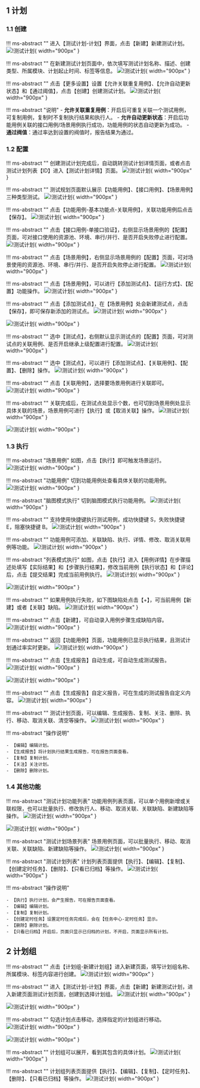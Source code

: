 ## 1 计划
### 1.1 创建
!!! ms-abstract ""
    进入【测试计划-计划】界面，点击【新建】新建测试计划。
![!测试计划](../../img/test_plan/plan/新建测试计划1.png){ width="900px" }

!!! ms-abstract ""
    在新建测试计划页面中，依次填写测试计划名称、描述、创建类型、所属模块、计划起止时间、标签等信息。
![!测试计划](../../img/test_plan/plan/新建测试计划2.png){ width="900px" }

!!! ms-abstract ""
    点击【更多设置】设置【允许关联重复用例】、【允许自动更新状态】和【通过阈值】，点击【创建】创建测试计划。
![!测试计划](../../img/test_plan/plan/新建测试计划5.png){ width="900px" }

!!! ms-abstract "说明"
    - **允许关联重复用例**：开启后可重复关联一个测试用例，可复制用例，复制时不复制执行结果和执行人。
    - **允许自动更新状态**：开启后功能用例关联的接口用例/场景用例执行成功，功能用例的状态自动更新为成功。
    - **通过阀值**：通过率达到设置的阀值时，报告结果为通过。

### 1.2 配置
!!! ms-abstract ""
    创建测试计划完成后，自动跳转测试计划详情页面，或者点击测试计划列表【ID】进入【测试计划详情】页面。
![!测试计划](../../img/test_plan/plan/测试计划创建完成后.png){ width="900px" }

!!! ms-abstract ""
    测试规划页面默认展示【功能用例】、【接口用例】、【场景用例】三种类型测试。
![!测试计划](../../img/test_plan/plan/测试规划三种类型.png){ width="900px" }

!!! ms-abstract ""
    点击【功能用例-基本功能点-关联用例】，关联功能用例后点击【保存】。
![!测试计划](../../img/test_plan/plan/功能用例关联用例.png){ width="900px" }

!!! ms-abstract ""
    点击【接口用例-单接口验证】，右侧显示场景用例的【配置】页面，可对接口使用的资源池、环境、串行/并行、是否开启失败停止进行配置。
![!测试计划](../../img/test_plan/plan/接口用例的配置页面.png){ width="900px" }

!!! ms-abstract ""
    点击【场景用例】，右侧显示场景用例的【配置】页面，可对场景使用的资源池、环境、串行/并行、是否开启失败停止进行配置。
![!测试计划](../../img/test_plan/plan/场景用例的配置页面.png){ width="900px" }

!!! ms-abstract ""
    点击【场景用例】，可以进行【添加测试点】、【运行方式】、【配置】功能操作。
![!测试计划](../../img/test_plan/plan/场景用例添加测试点.png){ width="900px" }

!!! ms-abstract ""
    点击【添加测试点】，在【场景用例】处会新建测试点，点击【保存】，即可保存新添加的测试点。
![!测试计划](../../img/test_plan/plan/新增测试点.png){ width="900px" }
    
![!测试计划](../../img/test_plan/plan/保存测试点.png){ width="900px" }

!!! ms-abstract ""
    选中【测试点】，右侧默认显示测试点的【配置】页面，可对测试点的关联用例、是否开启继承上级配置进行配置。
![!测试计划](../../img/test_plan/plan/测试点的配置页面.png){ width="900px" }

!!! ms-abstract ""
    选中【测试点】，可以进行【添加测试点】、【关联用例】、【配置】、【删除】操作。
![!测试计划](../../img/test_plan/plan/测试点的功能操作.png){ width="900px" }

!!! ms-abstract ""
    点击【关联用例】，选择要场景用例进行关联即可。
![!测试计划](../../img/test_plan/plan/测试点关联用例.png){ width="900px" }

!!! ms-abstract ""
    关联完成后，在测试点处显示个数，也可切到场景用例处显示具体关联的场景，场景用例可进行【执行】或【取消关联】操作。
![!测试计划](../../img/test_plan/plan/测试点关联用例显示.png){ width="900px" }

![!测试计划](../../img/test_plan/plan/显示场景用例的用例.png){ width="900px" }

### 1.3 执行
!!! ms-abstract "场景用例"
    如图，点击【执行】即可触发场景运行。
![!测试计划](../../img/test_plan/plan/点击执行场景.png){ width="900px" }

!!! ms-abstract "功能用例"
    切到功能用例处查看具体关联的功能用例。
![!测试计划](../../img/test_plan/plan/测试点关联功能用例显示.png){ width="900px" }

!!! ms-abstract "脑图模式执行"
    切到脑图模式执行功能用例。
![!测试计划](../../img/test_plan/plan/脑图模式执行.png){ width="900px" }

!!! ms-abstract ""
    支持使用快捷键执行测试用例，成功快捷键 S，失败快捷键 E，阻塞快捷键 B。
![!测试计划](../../img/test_plan/plan/脑图模式执行测试用例.png){ width="900px" }

!!! ms-abstract ""
    功能用例可添加、关联缺陷、执行、详情、修改、取消关联用例等功能。
![!测试计划](../../img/test_plan/plan/测试计划脑图模式执行.png){ width="900px" }

!!! ms-abstract "列表模式执行"
    如图，点击【执行】进入【用例详情】在步骤描述处填写【实际结果】和【步骤执行结果】，修改当前用例【执行状态】和【评论】后，点击【提交结果】完成当前用例执行。
![!测试计划](../../img/test_plan/plan/点击执行功能用例.png){ width="900px" }

![!测试计划](../../img/test_plan/plan/测试计划执行2.png){ width="900px" }

!!! ms-abstract ""
    如果用例执行失败，如下图缺陷处点击【+】，可当前用例【新建】或者【关联】缺陷。
![!测试计划](../../img/test_plan/plan/创建缺陷1.png){ width="900px" }

!!! ms-abstract ""
    点击【新建】，可自动录入用例步骤生成缺陷内容。
![!测试计划](../../img/test_plan/plan/创建缺陷2.png){ width="900px" }

!!! ms-abstract ""
    返回【功能用例】页面，功能用例已显示执行结果，且测试计划通过率实时更新。
![!测试计划](../../img/test_plan/plan/功能用例执行结果.png){ width="900px" }

!!! ms-abstract ""
    点击【生成报告】自动生成，可自动生成测试报告。
![!测试计划](../../img/test_plan/plan/测试点生成报告.png){ width="900px" }

![!测试计划](../../img/test_plan/plan/测试点生成报告1.png){ width="900px" }

!!! ms-abstract ""
    点击【生成报告】自定义报告，可在生成的测试报告自定义内容。
![!测试计划](../../img/test_plan/plan/测试点生成报告执行历史.png){ width="900px" }

!!! ms-abstract ""
    测试计划页面，可以编辑、生成报告、复制、关注、删除、执行、移动、取消关联、清空等操作。
![!测试计划](../../img/test_plan/plan/测试计划详情页面所有操作.png){ width="900px" }

!!! ms-abstract "操作说明"

    - 【编辑】编辑计划。
    - 【生成报告】将计划执行结果生成报告，可在报告页面查看。
    - 【复制】复制计划。
    - 【关注】关注计划。
    - 【删除】删除计划。

### 1.4 其他功能
!!! ms-abstract "测试计划功能列表"
    功能用例列表页面，可以单个用例新增或关联权限，也可以批量执行、修改执行人、移动、取消关联、关联缺陷、新建缺陷等操作。
![!测试计划](../../img/test_plan/plan/功能用例关联缺陷.png){ width="900px" }

![!测试计划](../../img/test_plan/plan/功能用例页面的批量操作.png){ width="900px" }

!!! ms-abstract "测试计划场景列表"
    场景用例页面，可以批量执行、移动、取消关联、关联缺陷、新建缺陷等操作。
![!测试计划](../../img/test_plan/plan/场景用例页面的批量操作.png){ width="900px" }

!!! ms-abstract "测试计划列表"
    计划列表页面提供【执行】、【编辑】、【复制】、【创建定时任务】、【删除】、【只看已归档】等操作。
![!测试计划](../../img/test_plan/plan/计划列表功能.png){ width="900px" }

!!! ms-abstract "操作说明"

    - 【执行】执行计划，会产生报告，可在报告页面查看。
    - 【编辑】编辑计划。
    - 【复制】复制计划。
    - 【创建定时任务】设置定时任务完成后，会在【任务中心-定时任务】显示。
    - 【删除】删除计划。
    - 【只看已归档】开启后，页面只显示已归档的计划，不开启，页面显示所有计划。

## 2 计划组
!!! ms-abstract ""
    点击【计划组-新建计划组】进入新建页面，填写计划组名称、所属模块、标签内容进行创建。
![!测试计划](../../img/test_plan/plan/测试计划组创建.png){ width="900px" }

!!! ms-abstract ""
    进入【测试计划-计划】界面，点击【新建】新建测试计划，进入新建页面测试计划页面，创建到选择计划组。
![!测试计划](../../img/test_plan/plan/新建测试计划1.png){ width="900px" }

![!测试计划](../../img/test_plan/plan/计划组的计划.png){ width="900px" }

!!! ms-abstract ""
    勾选计划点击移动，选择指定的计划组进行移动。
![!测试计划](../../img/test_plan/plan/移动到计划组.png){ width="900px" }

![!测试计划](../../img/test_plan/plan/批量移动到计划组里.png){ width="900px" }

!!! ms-abstract ""
    计划组可以展开，看到其包含的具体计划。
![!测试计划](../../img/test_plan/plan/展开计划组.png){ width="900px" }

!!! ms-abstract ""
    计划组列表页面提供【执行】、【编辑】、【复制】、【定时任务】、【删除】、【只看已归档】等操作。
![!测试计划](../../img/test_plan/plan/计划组的所有功能.png){ width="900px" }

